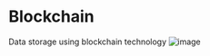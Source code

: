 # Blockchain
Data storage using blockchain technology
![image](https://github.com/Winm8/Blockchain/assets/81509685/e30cacf3-e29f-4f2a-9efd-4cf24925c039)
